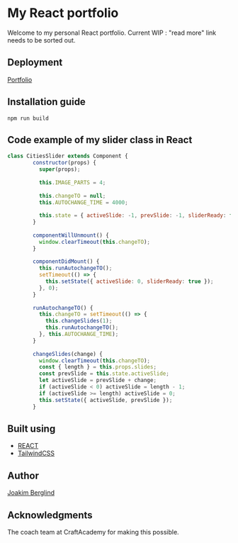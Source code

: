 # My React portfolio 
Welcome to my personal React portfolio.
Current WIP : "read more" link needs to be sorted out.

## Deployment
[Portfolio](https://jbergportfolio.netlify.com/)

## Installation guide

```
npm run build
```

## Code example of my slider class in React

```JavaScript
class CitiesSlider extends Component {
        constructor(props) {
          super(props);
          
          this.IMAGE_PARTS = 4;
          
          this.changeTO = null;
          this.AUTOCHANGE_TIME = 4000;
          
          this.state = { activeSlide: -1, prevSlide: -1, sliderReady: false };
        }
        
        componentWillUnmount() {
          window.clearTimeout(this.changeTO);
        }
        
        componentDidMount() {
          this.runAutochangeTO();
          setTimeout(() => {
            this.setState({ activeSlide: 0, sliderReady: true });
          }, 0);
        }
        
        runAutochangeTO() {
          this.changeTO = setTimeout(() => {
            this.changeSlides(1);
            this.runAutochangeTO();
          }, this.AUTOCHANGE_TIME);
        }
        
        changeSlides(change) {
          window.clearTimeout(this.changeTO);
          const { length } = this.props.slides;
          const prevSlide = this.state.activeSlide;
          let activeSlide = prevSlide + change;
          if (activeSlide < 0) activeSlide = length - 1;
          if (activeSlide >= length) activeSlide = 0;
          this.setState({ activeSlide, prevSlide });
        }
```
## Built using
- [REACT](https://reactjs.org/)
- [TailwindCSS](https://tailwindcss.com/docs/what-is-tailwind/)

## Author 
[Joakim Berglind](https://github.com/nevroje)

## Acknowledgments
The coach team at CraftAcademy for making this possible.
